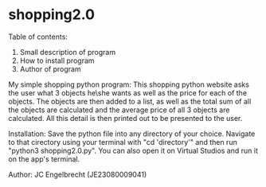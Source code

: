 # shopping2.0

Table of contents:
1. Small description of program
2. How to install program
3. Author of program

My simple shopping python program:
This shopping python website asks the user what 3 objects he\she wants as well as the price for each of the objects.
The objects are then added to a list, as well as the total sum of all the objects are calculated and the average price of all 3 objects are calculated.
All this detail is then printed out to be presented to the user.

Installation: 
Save the python file into any directory of your choice. Navigate to that cirectory using your terminal with "cd 'directory'" and then run "python3 shopping2.0.py".
You can also open it on Virtual Studios and run it on the app's terminal.

Author:
JC Engelbrecht (JE23080009041)
